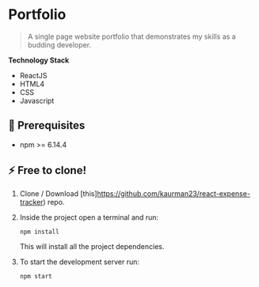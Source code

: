 # Portfolio

> A single page website portfolio that demonstrates my skills as a budding developer. 

**Technology Stack**

- ReactJS
- HTML4
- CSS
- Javascript

## :hatching_chick: Prerequisites
* npm >= 6.14.4

## :zap: Free to clone!

1. Clone / Download [this]https://github.com/kaurman23/react-expense-tracker) repo.
2. Inside the project open a terminal and run:
    ```
    npm install
    ```
    This will install all the project dependencies.

3. To start the development server run:
    ```
    npm start
    ```

